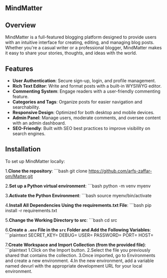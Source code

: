 ## MindMatter

## Overview
MindMatter is a full-featured blogging platform designed to provide users with an intuitive interface for creating, editing, and managing blog posts. Whether you're a casual writer or a professional blogger, MindMatter makes it easy to share your stories, thoughts, and ideas with the world.

## Features
- **User Authentication**: Secure sign-up, login, and profile management.
- **Rich Text Editor**: Write and format posts with a built-in WYSIWYG editor.
- **Commenting System**: Engage readers with a user-friendly commenting feature.
- **Categories and Tags**: Organize posts for easier navigation and searchability.
- **Responsive Design**: Optimized for both desktop and mobile devices.
- **Admin Panel**: Manage users, moderate comments, and oversee content with an admin dashboard.
- **SEO-Friendly**: Built with SEO best practices to improve visibility on search engines.

## Installation
To set up MindMatter locally:

1.**Clone the repository**:
    ```bash
    git clone https://github.com/arfs-zaffar-om/Matter.git

2.**Set up a Python virtual environment**:
    ```bash
    python -m venv myenv


3.**Activate the Python Environment**:
    ```bash
    source myenv/bin/activate


4.**Install All Dependencies Using the requirements.txt File**:
    ```bash
    pip install -r requirements.txt


5.**Change the Working Directory to src**:
    ```bash
    cd src


6.**Create a `.env` File in the `src` Folder and Add the Following Variables**:
    ```plaintext
    SECRET_KEY=
    DEBUG=
    USER=
    PASSWORD=
    PORT=
    HOST=


7.**Create Workspace and Import Collection (from the provided file)**:
    ```plaintext
    1.Click on the Import button.
    2.Select the file you previously shared that contains the collection.
    3.Once imported, go to Environments and create a new environment.
    4.In the new environment, add a variable named devurl with the appropriate development URL for your local environment.

